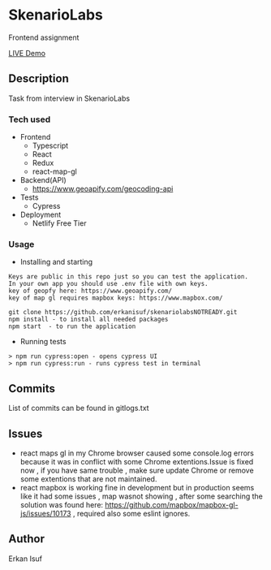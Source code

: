 # SkenarioLabs

Frontend assignment

[LIVE Demo](https://erkanskenariolabs.netlify.app)

## Description

Task from interview in SkenarioLabs

### Tech used

- Frontend
  - Typescript
  - React
  - Redux
  - react-map-gl
- Backend(API)
  - https://www.geoapify.com/geocoding-api
- Tests
  - Cypress
- Deployment
  - Netlify Free Tier

### Usage

- Installing and starting

```
Keys are public in this repo just so you can test the application.
In your own app you should use .env file with own keys.
key of geopfy here: https://www.geoapify.com/
key of map gl requires mapbox keys: https://www.mapbox.com/

git clone https://github.com/erkanisuf/skenariolabsNOTREADY.git
npm install - to install all needed packages
npm start  - to run the application
```

- Running tests

```
> npm run cypress:open - opens cypress UI
> npm run cypress:run - runs cypress test in terminal
```

## Commits

List of commits can be found in gitlogs.txt

## Issues

- react maps gl in my Chrome browser caused some console.log errors because it was in conflict with some Chrome extentions.Issue is fixed now , if you have same trouble , make sure update Chrome or remove some extentions that are not maintained.
- react mapbox is working fine in development but in production seems like it had some issues , map wasnot showing , after some searching the solution was found here:
https://github.com/mapbox/mapbox-gl-js/issues/10173 , required also some eslint ignores.

## Author

Erkan Isuf
